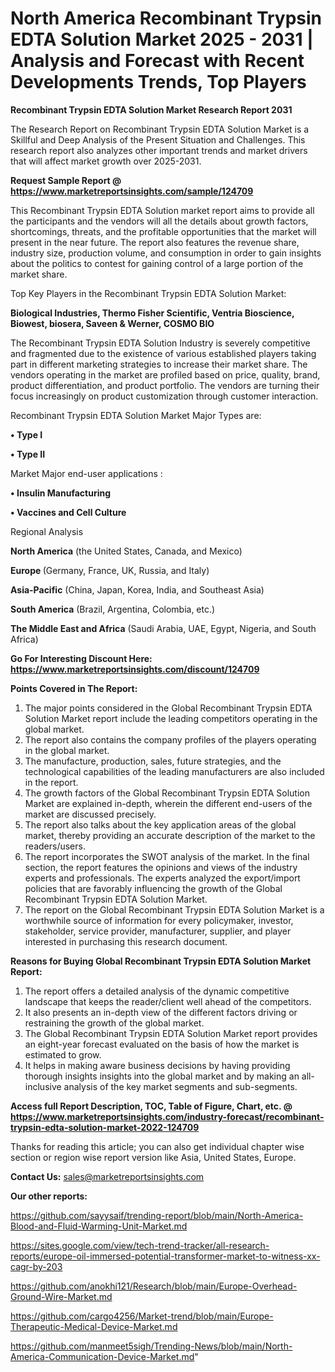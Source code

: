 # North America Recombinant Trypsin EDTA Solution Market 2025 - 2031 | Analysis and Forecast with Recent Developments Trends, Top Players

<strong>Recombinant Trypsin EDTA Solution Market Research Report 2031</strong>

The Research Report on Recombinant Trypsin EDTA Solution Market is a Skillful and Deep Analysis of the Present Situation and Challenges. This research report also analyzes other important trends and market drivers that will affect market growth over 2025-2031.

<strong>Request Sample Report @ <a href=https://www.marketreportsinsights.com/sample/124709>https://www.marketreportsinsights.com/sample/124709</a></strong>

This Recombinant Trypsin EDTA Solution market report aims to provide all the participants and the vendors will all the details about growth factors, shortcomings, threats, and the profitable opportunities that the market will present in the near future. The report also features the revenue share, industry size, production volume, and consumption in order to gain insights about the politics to contest for gaining control of a large portion of the market share.

Top Key Players in the Recombinant Trypsin EDTA Solution Market:

<strong>Biological Industries, Thermo Fisher Scientific, Ventria Bioscience, Biowest, biosera, Saveen & Werner, COSMO BIO</strong>

The Recombinant Trypsin EDTA Solution Industry is severely competitive and fragmented due to the existence of various established players taking part in different marketing strategies to increase their market share. The vendors operating in the market are profiled based on price, quality, brand, product differentiation, and product portfolio. The vendors are turning their focus increasingly on product customization through customer interaction.

Recombinant Trypsin EDTA Solution Market Major Types are:

<strong>• Type I

• Type II</strong>

Market Major end-user applications :

<strong>• Insulin Manufacturing

• Vaccines and Cell Culture</strong>

Regional Analysis

</u><strong><b>North America</b></strong> (the United States, Canada, and Mexico)

<strong><b>Europe </b></strong>(Germany, France, UK, Russia, and Italy)

<strong><b>Asia-Pacific</b></strong> (China, Japan, Korea, India, and Southeast Asia)

<strong><b>South America</b></strong> (Brazil, Argentina, Colombia, etc.)

<strong><b>The Middle East and Africa</b></strong> (Saudi Arabia, UAE, Egypt, Nigeria, and South Africa)

<strong>Go For Interesting Discount Here: <a href=https://www.marketreportsinsights.com/discount/124709>https://www.marketreportsinsights.com/discount/124709</a></strong>

<strong>Points Covered in The Report:</strong>
<ol>
  <li>The major points considered in the Global Recombinant Trypsin EDTA Solution Market report include the leading competitors operating in the global market.</li>
  <li>The report also contains the company profiles of the players operating in the global market.</li>
  <li>The manufacture, production, sales, future strategies, and the technological capabilities of the leading manufacturers are also included in the report.</li>
  <li>The growth factors of the Global Recombinant Trypsin EDTA Solution Market are explained in-depth, wherein the different end-users of the market are discussed precisely.</li>
  <li>The report also talks about the key application areas of the global market, thereby providing an accurate description of the market to the readers/users.</li>
  <li>The report incorporates the SWOT analysis of the market. In the final section, the report features the opinions and views of the industry experts and professionals. The experts analyzed the export/import policies that are favorably influencing the growth of the Global Recombinant Trypsin EDTA Solution Market.</li>
  <li>The report on the Global Recombinant Trypsin EDTA Solution Market is a worthwhile source of information for every policymaker, investor, stakeholder, service provider, manufacturer, supplier, and player interested in purchasing this research document.</li>
</ol>
<strong>Reasons for Buying Global Recombinant Trypsin EDTA Solution Market Report:</strong>

<ol>
  <li>The report offers a detailed analysis of the dynamic competitive landscape that keeps the reader/client well ahead of the competitors.</li>
  <li>It also presents an in-depth view of the different factors driving or restraining the growth of the global market.</li>
  <li>The Global Recombinant Trypsin EDTA Solution Market report provides an eight-year forecast evaluated on the basis of how the market is estimated to grow.</li>
  <li>It helps in making aware business decisions by having providing thorough insights insights into the global market and by making an all-inclusive analysis of the key market segments and sub-segments.</li>
</ol>
<strong>Access full Report Description, TOC, Table of Figure, Chart, etc. @ <a href=https://www.marketreportsinsights.com/industry-forecast/recombinant-trypsin-edta-solution-market-2022-124709>https://www.marketreportsinsights.com/industry-forecast/recombinant-trypsin-edta-solution-market-2022-124709</a></strong>


Thanks for reading this article; you can also get individual chapter wise section or region wise report version like Asia, United States, Europe.

<strong>Contact Us:</strong>
sales@marketreportsinsights.com

<strong>Our other reports:</strong>

<a href=https://github.com/sayysaif/trending-report/blob/main/North-America-Blood-and-Fluid-Warming-Unit-Market.md>https://github.com/sayysaif/trending-report/blob/main/North-America-Blood-and-Fluid-Warming-Unit-Market.md</a>

<a href=https://sites.google.com/view/tech-trend-tracker/all-research-reports/europe-oil-immersed-potential-transformer-market-to-witness-xx-cagr-by-203>https://sites.google.com/view/tech-trend-tracker/all-research-reports/europe-oil-immersed-potential-transformer-market-to-witness-xx-cagr-by-203</a>

<a href=https://github.com/anokhi121/Research/blob/main/Europe-Overhead-Ground-Wire-Market.md>https://github.com/anokhi121/Research/blob/main/Europe-Overhead-Ground-Wire-Market.md</a>

<a href=https://github.com/cargo4256/Market-trend/blob/main/Europe-Therapeutic-Medical-Device-Market.md>https://github.com/cargo4256/Market-trend/blob/main/Europe-Therapeutic-Medical-Device-Market.md</a>

<a href=https://github.com/manmeet5sigh/Trending-News/blob/main/North-America-Communication-Device-Market.md>https://github.com/manmeet5sigh/Trending-News/blob/main/North-America-Communication-Device-Market.md</a>"
